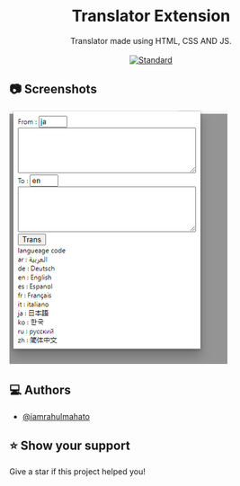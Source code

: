 <p align="center">
    <img alt="" height="80" src="">
  </a>
</p>
<h1 align="center">Translator Extension</h1>

<div align="center">
 Translator  made using HTML, CSS AND JS.
</div>

<br />

<div align="center">
  <!-- Standard -->
  <a href="https://standardjs.com">
    <img src="https://img.shields.io/badge/code%20style-standard-brightgreen.svg?style=flat-square"
      alt="Standard" />
  </a>
</div>


## 📷 Screenshots

![ss1](./img/Screenshot%202022-04-29%20222446.png)


## ‎‍💻 Authors

- [@iamrahulmahato](https://www.github.com/iamrahulmahato)

## ⭐️ Show your support

Give a star if this project helped you!